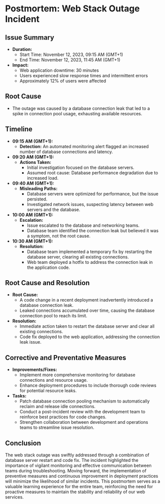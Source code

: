 # Postmortem: Web Stack Outage Incident

## Issue Summary
- **Duration:**
  - Start Time: November 12, 2023, 09:15 AM (GMT+1)
  - End Time: November 12, 2023, 11:45 AM (GMT+1)
- **Impact:**
  - Web application downtime: 30 minutes
  - Users experienced slow response times and intermittent errors
  - Approximately 12% of users were affected

## Root Cause
- The outage was caused by a database connection leak that led to a spike in connection pool usage, exhausting available resources.

## Timeline
- **09:15 AM (GMT+1):**
  - **Detection:** An automated monitoring alert flagged an increased number of database connections and latency.
- **09:20 AM (GMT+1):**
  - **Actions Taken:**
    - Initial investigation focused on the database servers.
    - Assumed root cause: Database performance degradation due to increased load.
- **09:40 AM (GMT+1):**
  - **Misleading Paths:**
    - Database servers were optimized for performance, but the issue persisted.
    - Investigated network issues, suspecting latency between web servers and the database.
- **10:00 AM (GMT+1):**
  - **Escalation:**
    - Issue escalated to the database and networking teams.
    - Database team identified the connection leak but believed it was a symptom, not the root cause.
- **10:30 AM (GMT+1):**
  - **Resolution:**
    - Database team implemented a temporary fix by restarting the database server, clearing all existing connections.
    - Web team deployed a hotfix to address the connection leak in the application code.

## Root Cause and Resolution
- **Root Cause:**
  - A code change in a recent deployment inadvertently introduced a database connection leak.
  - Leaked connections accumulated over time, causing the database connection pool to reach its limit.
- **Resolution:**
  - Immediate action taken to restart the database server and clear all existing connections.
  - Code fix deployed to the web application, addressing the connection leak issue.

## Corrective and Preventative Measures
- **Improvements/Fixes:**
  - Implement more comprehensive monitoring for database connections and resource usage.
  - Enhance deployment procedures to include thorough code reviews for potential resource leaks.
- **Tasks:**
  - Patch database connection pooling mechanism to automatically reclaim and release idle connections.
  - Conduct a post-incident review with the development team to reinforce best practices for code changes.
  - Strengthen collaboration between development and operations teams to streamline issue resolution.

## Conclusion
The web stack outage was swiftly addressed through a combination of database server restart and code fix. The incident highlighted the importance of vigilant monitoring and effective communication between teams during troubleshooting. Moving forward, the implementation of preventive measures and continuous improvement in deployment practices will minimize the likelihood of similar incidents. This postmortem serves as a valuable learning experience for the entire team, reinforcing the need for proactive measures to maintain the stability and reliability of our web services.
